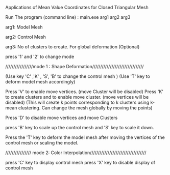 Applications of Mean Value Coordinates for Closed Triangular Mesh



Run The program (command line) : main.exe arg1 arg2 arg3

arg1: Model Mesh

arg2: Control Mesh

arg3: No of clusters to create. For global deformation (Optional)



press '1' and '2' to change mode

/////////////////mode 1 : Shape Deformation////////////////////////////////

(Use key 'C' ,'K' , 'S', 'B' to change the control mesh ) (Use 'T' key to deform model mesh accordingly)

Press 'V' to enable move vertices. (move Cluster will be disabled) Press 'K' to create clusters and to enable move cluster. (move vertices will be disabled) (This will create k points corresponding to k clusters using k-mean clustering. Can change the mesh globally by moving the points)

Press 'D' to disable move vertices and move Clusters

press 'B' key to scale up the control mesh and 'S' key to scale it down.

Press the 'T' key to deform the model mesh after moving the vertices of the control mesh or scaling the model.


//////////////// mode 2: Color Interpolation///////////////////////////////////

press 'C' key to display control mesh press 'X' key to disable display of control mesh
